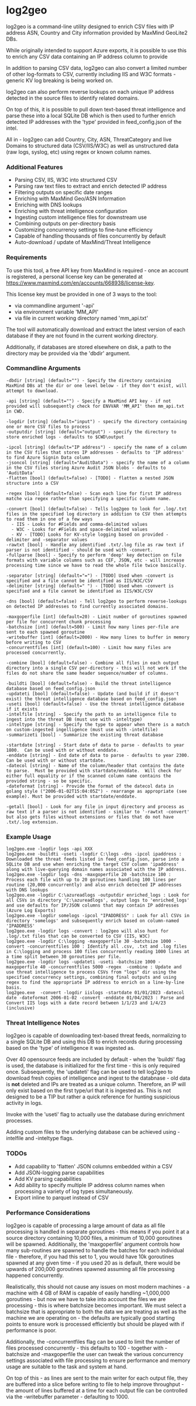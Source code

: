 # log2geo
 
log2geo is a command-line utility designed to enrich CSV files with IP address ASN, Country and City information provided by MaxMind GeoLite2 DBs.  

While originally intended to support Azure exports, it is possible to use this to enrich any CSV data containing an IP address column to provide

In addition to parsing CSV data, log2geo can also convert a limited number of other log-formats to CSV, currently including IIS and W3C formats - generic KV log breaking is being worked on.

log2geo can also perform reverse lookups on each unique IP address detected in the source files to identify related domains.  

On top of this, it is possible to pull down text-based threat intelligence and parse these into a local SQLite DB which is then used to further enrich detected IP addresses with the 'type' provided in feed_config.json of the intel.

All in - log2geo can add Country, City, ASN, ThreatCategory and live Domains to structured data (CSV/IIS/W3C) as well as unstructured data (raw logs, syslog, etc) using regex or known column names.

### Additional Features
* Parsing CSV, IIS, W3C into structured CSV
* Parsing raw text files to extract and enrich detected IP address
* Filtering outputs on specific date ranges
* Enriching with MaxMind Geo/ASN Information
* Enriching with DNS lookups
* Enriching with threat intelligence configuration
* Ingesting custom intelligence files for downstream use
* Combining outputs on per-directory basis
* Customizing concurrency settings to fine-tune efficiency
* Capable of handling thousands of files concurrently by default
* Auto-download / update of MaxMind/Threat Intelligence

### Requirements

To use this tool, a free API key from MaxMind is required - once an account is registered, a personal license key can be generated at https://www.maxmind.com/en/accounts/668938/license-key.

This license key must be provided in one of 3 ways to the tool:
* via commandline argument '-api'
* via environment variable 'MM_API'
* via file in current working directory named 'mm_api.txt'

The tool will automatically download and extract the latest version of each database if they are not found in the current working directory.

Additionally, if databases are stored elsewhere on disk, a path to the directory may be provided via the 'dbdir' argument.

### Commandline Arguments
```
-dbdir [string] (default="") - Specify the directory containing MaxMind DBs at the dir or one level below - if they don't exist, will attempt to download.

-api [string] (default="") - Specify a MaxMind API key - if not provided will subsequently check for ENVVAR 'MM_API' then mm_api.txt in CWD.

-logdir [string] (default="input") - specify the directory containing one or more CSV files to process
-outputdir [string] (default="output") - specify the directory to store enriched logs - defaults to $CWD\output

-ipcol [string] (default="IP address") - specify the name of a column in the CSV files that stores IP addresses - defaults to 'IP address' to find Azure Signin Data column
-jsoncol [string] (default="AuditData") - specify the name of a column in the CSV files storing Azure Audit JSON blobs - defaults to 'AuditData'
-flatten [bool] (default=false) - [TODO] - flatten a nested JSON structure into a CSV

-regex [bool] (default=false) - Scan each line for first IP address matche via regex rather than specifying a specific column name.

-convert [bool] (default=false) - Tells log2geo to look for .log/.txt files in the specified log directory in addition to CSV then attempts to read them in one of a few ways
  - IIS - Looks for #Fields and comma-delimited values
  - W3C - Looks for #Fields and space-delimited values
  - KV - [TODO] Looks for KV-style logging based on provided -delimiter and -separator values
-rawtxt [bool] - Handle any identified .txt/.log file as raw text if parser is not identified - should be used with -convert.
-fullparse [bool] - Specify to perform 'deep' key detection on file formats with variable columns such as CEF, JSON, etc - will increase processing time since we have to read the whole file twice basically.
 
-separator [string] (default="=") - [TODO] Used when -convert is specified and a file cannot be identified as IIS/W3C/CSV
-delimiter [string] (default=" ") - [TODO] Used when -convert is specified and a file cannot be identified as IIS/W3C/CSV

-dns [bool] (default=false) - Tell log2geo to perform reverse-lookups on detected IP addresses to find currently associated domains.
 
-maxgoperfile [int] (default=20) - Limit number of goroutines spawned per file for concurrent chunk processing
-batchsize [int] (default=500) - Limit how many lines per-file are sent to each spawned goroutine
-writebuffer [int] (default=2000) - How many lines to buffer in memory before writing to CSV
-concurrentfiles [int] (default=100) - Limit how many files are processed concurrently.

-combine [bool] (default=false) - Combine all files in each output directory into a single CSV per-directory - this will not work if the files do not share the same header sequence/number of columns.

-buildti [bool] (default=false) - Build the threat intelligence database based on feed_config.json
-updateti [bool] (default=false) - Update (and build if it doesn't exist) the threat intelligence database based on feed_config.json
-useti [bool] (default=false) - Use the threat intelligence database if it exists
-intelfile [string] - Specify the path to an intelligence file to ingest into the threat DB (must use with -inteltype)
-inteltype [string] - Specify the type to appear when there is a match on custom-ingested ingelligence (must use with -intelfile)
-summarizeti [bool] - Summarize the existing threat database

-startdate [string] - Start date of data to parse - defaults to year 1800.  Can be used with or without enddate.
-enddate [string] - End date of data to parse - defaults to year 2300.  Can be used with or without startdate.
-datecol [string] - Name of the column/header that contains the date to parse.  Must be provided with startdate/enddate.  Will check for either full equality or if the scanned column name contains the provided string - so be specific.
-dateformat [string] - Provide the format of the datecol data in golang style ("2006-01-02T15:04:05Z") - rearrange as appropriate (see example). Must be provided with startdate/enddate.

-getall [bool] - Look for any file in input directory and process as raw text if a parser is not identified - similar to '-rawtxt -convert' but also gets files without extensions or files that do not have .txt/.log extension.
```

### Example Usage
```
log2geo.exe -logdir logs -api XXX
log2geo.exe -buildti -useti -logdir C:\logs -dns -ipcol ipaddress : Downloaded the threat feeds listed in feed_config.json, parse into a SQLite DB and use when enriching the target CSV column 'ipaddress' along with live-querying domain names associated with the IP address.
log2geo.exe -logdir logs -dns -maxgoperfile 20 -batchsize 100 : Process each file with up to 20 goroutines handling 100 lines per routine (20,000 concurrently) and also enrich detected IP addresses with DNS lookups
log2geo.exe -logdir C:\azureadlogs -outputdir enriched_logs : Look for all CSVs in directory 'C:\azureadlogs', output logs to 'enriched_logs' and use defaults for IP/JSON columns that may contain IP addresses (Azure Log Exports)
log2geo.exe -logdir somelogs -ipcol "IPADDRESS" : Look for all CSVs in directory 'somelogs' and subsequently enrich based on column-named 'IPADDRESS'
log2geo.exe -logdir logs -convert : log2geo will also hunt for .log/.txt files that can be converted to CSV (IIS, W3C)
log2geo.exe -logdir C:\logging -maxgoperfile 30 -batchsize 1000 -convert -concurrentfiles 100 : Identify all .csv, .txt and .log files in C:\logging and process 100 files concurrently reading 1000 lines at a time split between 30 goroutines per file.
log2geo.exe -logdir logs -updateti -useti -batchsize 1000 -maxgoperfile 40 -concurrentfiles 5000 -regex  -combine : Update and use threat intelligence to process CSVs from "logs" dir using the specified concurrency settings, combining final outputs and using regex to find the appropriate IP address to enrich on a line-by-line basis.
log2geo.exe  -convert -logdir iislogs -startdate 01/01/2023 -datecol date -dateformat 2006-01-02 -convert -enddate 01/04/2023 : Parse and Convert IIS logs with a date record between 1/1/23 and 1/4/23 (inclusive)
```

### Threat Intelligence Notes
log2geo is capable of downloading text-based threat feeds, normalizing to a single SQLite DB and using this DB to enrich records during processing based on the 'type' of intelligence it was ingested as.

Over 40 opensource feeds are included by default - when the 'buildti' flag is used, the database is initialized for the first time - this is only required once.  Subsequently, the 'updateti' flag can be used to tell log2geo to download fresh copies of intelligence and ingest to the databnase - old data is **not** deleted and IPs are treated as a unique column.  Therefore, an IP will only exist based on the first type/url that it is ingested as.  This is not designed to be a TIP but rather a quick reference for hunting suspicious activity in logs.

Invoke with the 'useti' flag to actually use the database during enrichment processes.

Adding custom files to the underlying database can be achieved using -intelfile and -inteltype flags.


### TODOs
* Add capability to 'flatten' JSON columns embedded within a CSV
* Add JSON-logging parse capabilities 
* Add KV parsing capabilities
* Add ability to specify multiple IP address column names when processing a variety of log types simultaneously.
* Export inline to parquet instead of CSV

### Performance Considerations
log2geo is capable of processing a large amount of data as all file processing is handled in separate goroutines - this means if you point it at a source directory containing 10,000 files, a minimum of 10,000 goroutines will be spawned.  Additionally, the 'maxgoperfile' argument controls how many sub-routines are spawned to handle the batches for each individual file - therefore, if you had this set to 1, you would have 10k goroutines spawned at any given time - if you used 20 as is default, there would be upwards of 200,000 goroutines spawned assuming all file processing happened concurrently. 

Realistically, this should not cause any issues on most modern machines - a machine with 4 GB of RAM is capable of easily handling ~1,000,000 goroutines - but now we have to take into account the files we are processing - this is where batchsize becomes important.  We must select a batchsize that is appropriate to both the data we are treating as well as the machine we are operating on - the defaults are typically good starting points to ensure work is processed efficiently but should be played with if performance is poor.

Additionally, the -concurrentfiles flag can be used to limit the number of files processed concurrently - this defaults to 100 - together with -batchsize and -maxgoperfile the user can tweak the various concurrency settings associated with file processing to ensure performance and memory usage are suitable to the task and system at hand.

On top of this - as lines are sent to the main writer for each output file, they are buffered into a slice before writing to file to help improve throughput - the amount of lines buffered at a time for each output file can be controlled via the -writebuffer parameter - defaulting to 1000.

